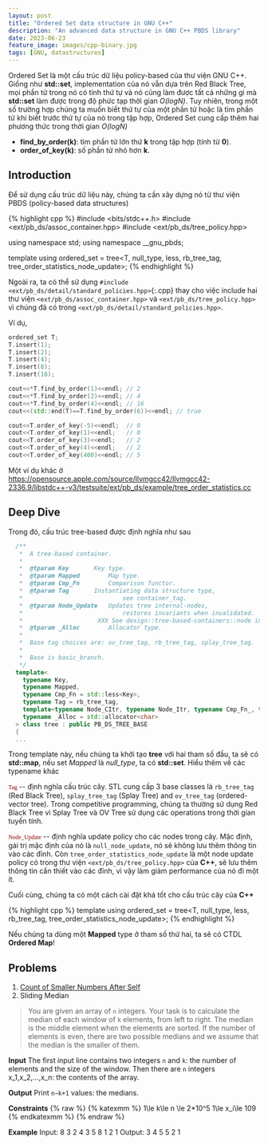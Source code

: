 ```yaml
---
layout: post
title: "Ordered Set data structure in GNU C++"
description: "An advanced data structure in GNU C++ PBDS library"
date: 2023-06-23
feature_image: images/cpp-binary.jpg
tags: [GNU, datastructures]
---
```


Ordered Set là một cấu trúc dữ liệu policy-based của thư viện GNU C++. Giống như **std::set**, implementation của nó vẫn dựa trên Red Black Tree, mọi phần tử trong nó có tính thứ tự và nó cũng làm được tất cả những gì mà **std::set** làm được trong độ phức tạp thời gian *O(logN)*. Tuy nhiên, trong một số trường hợp chúng ta muốn biết thứ tự của một phần tử hoặc là tìm phần tử khi biết trước thứ tự của nó trong tập hợp, Ordered Set cung cấp thêm hai phương thức trong thời gian *O(logN)*
- **find_by_order(k)**: tìm phần tử lớn thứ **k** trong tập hợp (tính từ **0**).
- **order_of_key(k)**: số phần tử nhỏ hơn **k**.


<!--more-->
## Introduction
Để sử dụng cấu trúc dữ liệu này, chúng ta cần xây dựng nó từ thư viện PBDS (policy-based data structures) 

{% highlight cpp %}
#include <bits/stdc++.h>
#include <ext/pb_ds/assoc_container.hpp>
#include <ext/pb_ds/tree_policy.hpp>

using namespace std;
using namespace __gnu_pbds;

template<typename T> using ordered_set = tree<T, null_type, less<T>, rb_tree_tag, tree_order_statistics_node_update>;
{% endhighlight %}

Ngoài ra, ta có thể sử dụng `#include <ext/pb_ds/detail/standard_policies.hpp>`{:.cpp} thay cho việc include hai thư viện `<ext/pb_ds/assoc_container.hpp>` và `<ext/pb_ds/tree_policy.hpp>` vì chúng đã có trong `<ext/pb_ds/detail/standard_policies.hpp>`.

Ví dụ,
```cpp
ordered_set T;
T.insert(1);
T.insert(2);
T.insert(4);
T.insert(8);
T.insert(16);

cout<<*T.find_by_order(1)<<endl; // 2
cout<<*T.find_by_order(2)<<endl; // 4
cout<<*T.find_by_order(4)<<endl; // 16
cout<<(std::end(T)==T.find_by_order(6))<<endl; // true

cout<<T.order_of_key(-5)<<endl;  // 0
cout<<T.order_of_key(1)<<endl;   // 0
cout<<T.order_of_key(3)<<endl;   // 2
cout<<T.order_of_key(4)<<endl;   // 2
cout<<T.order_of_key(400)<<endl; // 5
```

Một ví dụ khác ở https://opensource.apple.com/source/llvmgcc42/llvmgcc42-2336.9/libstdc++-v3/testsuite/ext/pb_ds/example/tree_order_statistics.cc

## Deep Dive
Trong đó, cấu trúc tree-based được định nghĩa như sau
```cpp
  /**
   *  A tree-based container.
   *
   *  @tparam Key 	 	Key type.
   *  @tparam Mapped 	 	Map type.
   *  @tparam Cmp_Fn	 	Comparison functor.
   *  @tparam Tag 	 	Instantiating data structure type,
   *                            see container_tag.
   *  @tparam Node_Update 	Updates tree internal-nodes,
   *                            restores invariants when invalidated.
   *                     XXX See design::tree-based-containers::node invariants.
   *  @tparam _Alloc 	 	Allocator type.
   *
   *  Base tag choices are: ov_tree_tag, rb_tree_tag, splay_tree_tag.
   *
   *  Base is basic_branch.
   */
  template<
    typename Key,
    typename Mapped,
    typename Cmp_Fn = std::less<Key>,
    typename Tag = rb_tree_tag,
    template<typename Node_CItr, typename Node_Itr, typename Cmp_Fn_, typename _Alloc_> class Node_Update = null_node_update,
    typename _Alloc = std::allocator<char> 
  > class tree : public PB_DS_TREE_BASE
  {
  ...
```

Trong template này, nếu chúng ta khởi tạo **tree** với hai tham số đầu, ta sẽ có **std::map**, nếu set *Mapped* là *null_type*, ta có **std::set**. Hiểu thêm về các typename khác

<code class="codeforces" style="color:#800; font-family:Consolas;">Tag</code> -- định nghĩa cấu trúc cây. STL cung cấp 3 base classes là `rb_tree_tag` (Red Black Tree), `splay_tree_tag` (Splay Tree) and `ov_tree_tag` (ordered-vector tree). Trong competitive programming, chúng ta thường sử dụng Red Black Tree vì Splay Tree và OV Tree sử dụng các operations trong thời gian tuyến tính.

<code class="codeforces" style="color:#800; font-family:Consolas;">Node_Update</code> -- định nghĩa update policy cho các nodes trong cây. Mặc định, gái trị mặc định của nó là `null_node_update`, nó sẽ không lưu thêm thông tin vào các đỉnh. Còn `tree_order_statistics_node_update` là một node update policy có trong thư viện `<ext/pb_ds/tree_policy.hpp>` của **C++**, sẽ lưu thêm thông tin cần thiết vào các đỉnh, vì vậy làm giảm performance của nó đi một ít.

Cuối cùng, chúng ta có một cách cài đặt khá tốt cho cấu trúc cây của **C++**

{% highlight cpp %}
template<typename T> using ordered_set = tree<T, null_type, less<T>, rb_tree_tag, tree_order_statistics_node_update>;
{% endhighlight %}

Nếu chúng ta dùng một **Mapped** type ở tham số thứ hai, ta sẽ có CTDL **Ordered Map**!

## Problems
1. [Count of Smaller Numbers After Self](https://leetcode.com/problems/count-of-smaller-numbers-after-self/description/)
2. Sliding Median

> You are given an array of `n` integers. Your task is to calculate the median of each window of `k` elements, from left to right. The median is the middle element when the elements are sorted. If the number of elements is even, there are two possible medians and we assume that the median is the smaller of them.

**Input**
The first input line contains two integers `n` and `k`: the number of elements and the size of the window.
Then there are `n` integers x_1,x_2,…,x_n: the contents of the array.

**Output**
Print `n−k+1` values: the medians.

**Constraints**
{% raw %}
{% katexmm %}
1\le k\le n \le 2*10^5
1\le x_i\le 109
{% endkatexmm %}
{% endraw %}

**Example**
Input:
8 3
2 4 3 5 8 1 2 1
Output:
3 4 5 5 2 1

